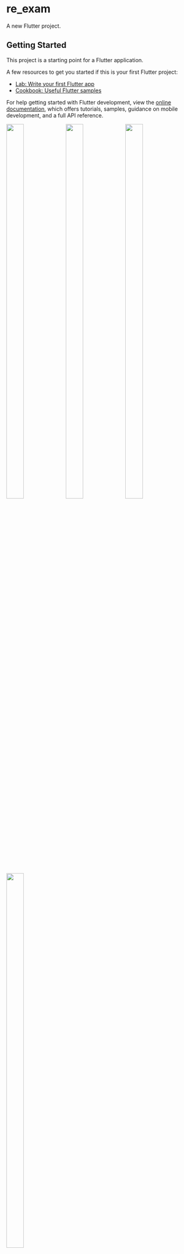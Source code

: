 # re_exam

A new Flutter project.

## Getting Started

This project is a starting point for a Flutter application.

A few resources to get you started if this is your first Flutter project:

- [Lab: Write your first Flutter app](https://docs.flutter.dev/get-started/codelab)
- [Cookbook: Useful Flutter samples](https://docs.flutter.dev/cookbook)

For help getting started with Flutter development, view the
[online documentation](https://docs.flutter.dev/), which offers tutorials,
samples, guidance on mobile development, and a full API reference.
<p>
  <img src="https://github.com/userravina/re_exam/assets/120082785/81bc1725-fa25-4a71-8bd8-834980bb89b4" height="50%" width="30%">
  <img src="https://github.com/userravina/re_exam/assets/120082785/3938dad3-351a-4d43-99ee-a07457df9043"  height="50%" width="30%">
  <img src="https://github.com/userravina/re_exam/assets/120082785/5c989356-429c-42cb-af53-b846c047d09f" height="50%" width="30%">
  <img src="https://github.com/userravina/re_exam/assets/120082785/f047ff5f-f02b-4762-9b23-c0c8345ea5d2"  height="50%" width="30%">
</p>




https://github.com/userravina/re_exam/assets/120082785/9202c17e-e157-4c48-9aba-c58d582a3ecd
import 'dart:async';
import 'dart:convert';
import 'dart:ui';
import 'package:better_player/better_player.dart';
import 'package:flutter/material.dart';
import 'package:gallary_app/controller/instal_controller.dart';
import 'package:gallary_app/model/msglist_model.dart';
import 'package:http/http.dart' as http;
import 'package:get/get.dart';
import 'package:shared_preferences/shared_preferences.dart';
import 'package:sizer/sizer.dart';
import '../../controller/imogi_controller.dart';
import '../../model/imogi_model.dart';

class Bottom_Sheet extends StatefulWidget {
  const Bottom_Sheet({super.key});

  @override
  State<Bottom_Sheet> createState() => _Bottom_SheetState();
}

class _Bottom_SheetState extends State<Bottom_Sheet> {
  bool apiCalled = false;
  late BetterPlayerController betterPlayerController;
  Imogi_Controller controller = Get.put(Imogi_Controller());
  TextEditingController txtmsg = TextEditingController();
  InstalController installController = Get.put(InstalController());
  String? msg;
  List<Model> msglist = [];
  late DateTime screenStartTime;
  late Timer timer;

  //
  Future<void> checkApiCallStatus() async {
    SharedPreferences prefs = await SharedPreferences.getInstance();
    bool hasApiBeenCalled = prefs.getBool('apiCalled') ?? false;

    if (!hasApiBeenCalled) {

      await fetchData();

      prefs.setBool('apiCalled', true);
    }

    setState(() {
      apiCalled = hasApiBeenCalled;
    });
  }

  Future<void> fetchData() async {
    String? like =
        "https://groworbit.in/testadmin/api/testapp/version/installtrack";
    var response = await http.post(Uri.parse(like),
        headers: {"app_secret": "wQSLrTQtTJwvU26v"},
        body: {"app_version": "1", "app_old_version": "10"});
    if (response.statusCode == 200) {
      print(
          '======================= install ======================================');
      var json = jsonDecode(response.body);
      print(response.statusCode == 200);
    } else {
      var json = jsonDecode(response.body);
      print(response.statusCode == 200);
      throw Exception('Failed to load data');
    }
  }

  @override
  void initState() {
    // TODO: implement initState
    checkApiCallStatus();
    controller.getapi();
    controller.generaterendomnumber();
    screenStartTime = DateTime.now();
    // Set up a timer to update the screen every second
    timer = Timer.periodic(Duration(seconds: 1), (timer) {
      setState(() {}); // Trigger a rebuild to update the displayed time
    });

    betterPlayerController = BetterPlayerController(
      BetterPlayerConfiguration(
        autoPlay: true,
        fit: BoxFit.cover,
        controlsConfiguration: BetterPlayerControlsConfiguration(
            // Customize controls if needed
            ),
      ),
      betterPlayerDataSource: BetterPlayerDataSource(
        BetterPlayerDataSourceType.network,
        'https://www.groworbit.in/videoapp/images/video/v_1698472254541_Lisa%20Aamn%20Stream%204.mp4',
      ),
    );

    // betterPlayerController = BetterPlayerController(betterPlayerConfiguration);

    betterPlayerController!.setControlsAlwaysVisible(false);
    betterPlayerController!.setOverriddenAspectRatio(0.3);
    betterPlayerController!.setControlsVisibility(false);
    betterPlayerController!.setControlsEnabled(false);
    // betterPlayerController!.addEventsListener(_handleEvent);
    // betterPlayerController!.setupDataSource(dataSource);
    super.initState();
  }

  @override
  Widget build(BuildContext context) {
    Duration elapsedTime = DateTime.now().difference(screenStartTime);
    return Scaffold(
      resizeToAvoidBottomInset: false,
      body: Stack(
        children: [
          Container(
            height: MediaQuery.of(context).size.height,
            width: MediaQuery.of(context).size.width,
            child: BetterPlayer(
              controller: betterPlayerController,
            ),
          ),
          Column(
            crossAxisAlignment: CrossAxisAlignment.start,
            children: [
              SizedBox(
                height: 5.h,
              ),
              Row(
                mainAxisAlignment: MainAxisAlignment.center,
                children: [
                  Expanded(
                    flex: 2,
                    child: Row(
                      mainAxisAlignment: MainAxisAlignment.center,
                      children: [
                        SizedBox(
                          height: 6.2.h,
                          child: ClipOval(
                            child: Image.asset("assets/images/s1.jpg"),
                          ),
                        ),
                      ],
                    ),
                  ),
                  Expanded(
                    flex: 5,
                    child: Column(
                      crossAxisAlignment: CrossAxisAlignment.start,
                      children: [
                        Row(
                          children: [
                            Text(
                              "Szekeres Dalma",
                              style: TextStyle(color: Colors.white),
                            ),
                            Padding(
                              padding: const EdgeInsets.only(bottom: 10),
                              child: Icon(
                                Icons.star,
                                color: Colors.pink.shade400,
                              ),
                            ),
                          ],
                        ),
                        Container(
                          height: 3.h,
                          width: 25.w,
                          decoration: BoxDecoration(
                            color: Colors.pink.shade400,
                            borderRadius: BorderRadius.circular(10),
                          ),
                          child: InkWell(
                            onTap: () {
                              showModalBottomSheet(
                                backgroundColor: Colors.white10,
                                context: context,
                                builder: (BuildContext context) {
                                  return BottomSheet(
                                    backgroundColor:
                                        Colors.white.withOpacity(0.10),
                                    builder: (BuildContext context) {
                                      return BackdropFilter(
                                        filter: ImageFilter.blur(
                                            sigmaX: 5.0, sigmaY: 5.0),
                                        child: Container(
                                          height: 52.h,
                                          decoration: BoxDecoration(
                                            color:
                                                Colors.black.withOpacity(0.3),
                                            borderRadius: BorderRadius.only(
                                              topLeft: Radius.circular(20),
                                              topRight: Radius.circular(20),
                                            ),
                                          ),
                                          child: Column(
                                            children: [
                                              SizedBox(
                                                height: 3.h,
                                              ),
                                              InkWell(
                                                onTap: () {
                                                  Navigator.pop(context);
                                                },
                                                child: Container(
                                                  height: 1.h,
                                                  width: 20.w,
                                                  decoration: BoxDecoration(
                                                      borderRadius:
                                                          BorderRadius.circular(
                                                              10),
                                                      color:
                                                          Colors.grey.shade700),
                                                ),
                                              ),
                                              Padding(
                                                padding: const EdgeInsets.only(
                                                    top: 19,
                                                    left: 20,
                                                    right: 20),
                                                child: Row(
                                                  children: [
                                                    SizedBox(
                                                      height: 3.4.h,
                                                    ),
                                                    SizedBox(
                                                      height: 9.h,
                                                      child: Container(
                                                        height: 10.h,
                                                        width: 20.w,
                                                        decoration:
                                                            BoxDecoration(
                                                          border: Border.all(
                                                              color:
                                                                  Colors.white,
                                                              width: 1),
                                                          color: Colors.grey,
                                                          borderRadius:
                                                              BorderRadius
                                                                  .circular(50),
                                                          image:
                                                              DecorationImage(
                                                            image: AssetImage(
                                                                "assets/images/s1.jpg"),
                                                          ),
                                                        ),
                                                      ),
                                                    ),
                                                    Column(
                                                      children: [
                                                        Row(
                                                          children: [
                                                            Padding(
                                                              padding:
                                                                  const EdgeInsets
                                                                      .all(8.0),
                                                              child: Text(
                                                                "Szekeres Dalma",
                                                                style: TextStyle(
                                                                    color: Colors
                                                                        .white),
                                                              ),
                                                            ),
                                                            Icon(
                                                              Icons.star,
                                                              color: Colors.pink
                                                                  .shade400,
                                                            ),
                                                          ],
                                                        ),
                                                        Padding(
                                                          padding:
                                                              const EdgeInsets
                                                                  .only(
                                                                  right: 70),
                                                          child: Container(
                                                            height: 3.3.h,
                                                            width: 15.w,
                                                            decoration:
                                                                BoxDecoration(
                                                              color: Colors
                                                                  .white24,
                                                              borderRadius:
                                                                  BorderRadius
                                                                      .circular(
                                                                          10),
                                                            ),
                                                            child: Center(
                                                              child: Text(
                                                                "USA",
                                                                style: TextStyle(
                                                                    color: Colors
                                                                        .white,
                                                                    fontSize:
                                                                        10,
                                                                    fontWeight:
                                                                        FontWeight
                                                                            .w400),
                                                              ),
                                                            ),
                                                          ),
                                                        ),
                                                      ],
                                                    ),
                                                    SizedBox(
                                                      width: 57,
                                                    ),
                                                    Container(
                                                      height: 6.h,
                                                      width: 13.w,
                                                      decoration: BoxDecoration(
                                                        color: Colors
                                                            .pink.shade400,
                                                        borderRadius:
                                                            BorderRadius
                                                                .circular(70),
                                                      ),
                                                      child: Center(
                                                        child: Icon(
                                                          Icons
                                                              .person_add_alt_1,
                                                          color: Colors.white,
                                                        ),
                                                      ),
                                                    )
                                                  ],
                                                ),
                                              ),
                                              SizedBox(
                                                height: 3.h,
                                              ),
                                              Row(
                                                children: [
                                                  SizedBox(
                                                    width: 7.w,
                                                  ),
                                                  Text(
                                                    "Call m baby today i m alone",
                                                    style: TextStyle(
                                                      color: Colors.white,
                                                      fontSize: 13,
                                                      letterSpacing: 0.5,
                                                    ),
                                                  ),
                                                  SizedBox(
                                                    width: 1.w,
                                                  ),
                                                  Icon(
                                                    Icons.favorite_sharp,
                                                    color: Colors.white,
                                                    size: 15,
                                                  ),
                                                ],
                                              ),
                                              SizedBox(
                                                height: 28,
                                              ),
                                              Row(
                                                children: [
                                                  SizedBox(
                                                    width: 20.w,
                                                  ),
                                                  Text(
                                                    "1.3k",
                                                    style: TextStyle(
                                                        color: Colors.white,
                                                        fontSize: 17,
                                                        letterSpacing: 0.2,
                                                        fontWeight:
                                                            FontWeight.w500),
                                                  ),
                                                  SizedBox(
                                                    width: 15.w,
                                                  ),
                                                  Text(
                                                    "49.6k",
                                                    style: TextStyle(
                                                      color: Colors.white,
                                                      fontSize: 17,
                                                      letterSpacing: 0.2,
                                                      fontWeight:
                                                          FontWeight.w500,
                                                    ),
                                                  ),
                                                  SizedBox(
                                                    width: 15.w,
                                                  ),
                                                  Text(
                                                    "5",
                                                    style: TextStyle(
                                                      color: Colors.white,
                                                      fontSize: 17,
                                                      letterSpacing: 0.2,
                                                      fontWeight:
                                                          FontWeight.w500,
                                                    ),
                                                  ),
                                                ],
                                              ),
                                              Row(
                                                children: [
                                                  SizedBox(
                                                    width: 18.w,
                                                  ),
                                                  Text(
                                                    "Followers",
                                                    style: TextStyle(
                                                      color: Colors.white70,
                                                      fontSize: 10,
                                                      letterSpacing: 0.5,
                                                    ),
                                                  ),
                                                  SizedBox(
                                                    width: 12.w,
                                                  ),
                                                  Text(
                                                    "Following",
                                                    style: TextStyle(
                                                      color: Colors.white70,
                                                      fontSize: 10,
                                                      letterSpacing: 0.5,
                                                    ),
                                                  ),
                                                  SizedBox(
                                                    width: 13.w,
                                                  ),
                                                  Text(
                                                    "Post",
                                                    style: TextStyle(
                                                      color: Colors.white70,
                                                      fontSize: 10,
                                                      letterSpacing: 0.5,
                                                    ),
                                                  ),
                                                ],
                                              ),
                                              SizedBox(
                                                height: 28,
                                              ),
                                              Row(
                                                children: [
                                                  Spacer(),
                                                  Container(
                                                    height: 5.h,
                                                    width: 43.w,
                                                    decoration: BoxDecoration(
                                                      color:
                                                          Colors.pink.shade400,
                                                      borderRadius:
                                                          BorderRadius.circular(
                                                              20),
                                                    ),
                                                    child: Row(
                                                      mainAxisAlignment:
                                                          MainAxisAlignment
                                                              .center,
                                                      children: [
                                                        Icon(
                                                          Icons.card_giftcard,
                                                          color: Colors.white,
                                                        ),
                                                        SizedBox(
                                                          width: 3.w,
                                                        ),
                                                        Text(
                                                          "Send Gift",
                                                          style: TextStyle(
                                                              color:
                                                                  Colors.white,
                                                              fontWeight:
                                                                  FontWeight
                                                                      .w500),
                                                        ),
                                                      ],
                                                    ),
                                                  ),
                                                  Spacer(),
                                                  Container(
                                                    height: 5.h,
                                                    width: 43.w,
                                                    decoration: BoxDecoration(
                                                      color: Colors.white,
                                                      borderRadius:
                                                          BorderRadius.circular(
                                                              20),
                                                    ),
                                                    child: Row(
                                                      mainAxisAlignment:
                                                          MainAxisAlignment
                                                              .center,
                                                      children: [
                                                        Icon(
                                                          Icons.maps_ugc,
                                                          color: Colors.black,
                                                        ),
                                                        SizedBox(
                                                          width: 3.w,
                                                        ),
                                                        Text(
                                                          "Message",
                                                          style: TextStyle(
                                                              color:
                                                                  Colors.black,
                                                              fontWeight:
                                                                  FontWeight
                                                                      .w500),
                                                        ),
                                                      ],
                                                    ),
                                                  ),
                                                  Spacer(),
                                                ],
                                              ),
                                              SizedBox(
                                                height: 3.h,
                                              ),
                                              Row(
                                                children: [
                                                  SizedBox(
                                                    width: 20,
                                                  ),
                                                  Container(
                                                    height: 7.5.h,
                                                    width: 15.w,
                                                    decoration: BoxDecoration(
                                                      borderRadius:
                                                          BorderRadius.circular(
                                                              10),
                                                      image: DecorationImage(
                                                        image: AssetImage(
                                                            "assets/images/s11.jpg"),
                                                        fit: BoxFit.cover,
                                                      ),
                                                    ),
                                                  ),
                                                  SizedBox(
                                                    width: 3.4.w,
                                                  ),
                                                  Container(
                                                    height: 7.5.h,
                                                    width: 15.w,
                                                    decoration: BoxDecoration(
                                                      borderRadius:
                                                          BorderRadius.circular(
                                                              10),
                                                      image: DecorationImage(
                                                        image: AssetImage(
                                                            "assets/images/s10.jpg"),
                                                        fit: BoxFit.cover,
                                                      ),
                                                    ),
                                                  ),
                                                  SizedBox(
                                                    width: 3.4.w,
                                                  ),
                                                  Container(
                                                    height: 7.5.h,
                                                    width: 15.w,
                                                    decoration: BoxDecoration(
                                                      borderRadius:
                                                          BorderRadius.circular(
                                                              10),
                                                      image: DecorationImage(
                                                        image: AssetImage(
                                                            "assets/images/s9.jpg"),
                                                        fit: BoxFit.cover,
                                                      ),
                                                    ),
                                                  ),
                                                  SizedBox(
                                                    width: 3.4.w,
                                                  ),
                                                  Container(
                                                    height: 7.5.h,
                                                    width: 15.w,
                                                    decoration: BoxDecoration(
                                                      borderRadius:
                                                          BorderRadius.circular(
                                                              10),
                                                      image: DecorationImage(
                                                        image: AssetImage(
                                                            "assets/images/s6.jpg"),
                                                        fit: BoxFit.cover,
                                                      ),
                                                    ),
                                                  ),
                                                  SizedBox(
                                                    width: 3.4.w,
                                                  ),
                                                  Container(
                                                    height: 7.5.h,
                                                    width: 15.w,
                                                    decoration: BoxDecoration(
                                                      borderRadius:
                                                          BorderRadius.circular(
                                                              10),
                                                      image: DecorationImage(
                                                        image: AssetImage(
                                                            "assets/images/s5.jpg"),
                                                        fit: BoxFit.cover,
                                                      ),
                                                    ),
                                                  ),
                                                ],
                                              ),
                                            ],
                                          ),
                                        ),
                                      );
                                    },
                                    onClosing: () {
                                      // Handle the closing of the bottom sheet
                                    },
                                  );
                                },
                              );
                            },
                            child: Row(
                              children: [
                                SizedBox(
                                  width: 10,
                                ),
                                Icon(
                                  Icons.person,
                                  color: Colors.white,
                                  size: 15,
                                ),
                                SizedBox(
                                  width: 2.w,
                                ),
                                Text(
                                  "Follow",
                                  style: TextStyle(
                                    color: Colors.white,
                                    fontWeight: FontWeight.w500,
                                    fontSize: 12,
                                  ),
                                ),
                              ],
                            ),
                          ),
                        ),
                      ],
                    ),
                  ),
                  Expanded(
                    flex: 3,
                    child: Stack(
                      children: [
                        Padding(
                          padding: const EdgeInsets.only(left: 15),
                          child: SizedBox(
                            height: 5.h,
                            child: ClipOval(
                              child: Image.asset("assets/images/s3.jpg"),
                            ),
                          ),
                        ),
                        Padding(
                          padding: EdgeInsets.only(left: 13),
                          child: SizedBox(
                            height: 5.h,
                            child: ClipOval(
                              child: Image.asset("assets/images/s4.jpg"),
                            ),
                          ),
                        ),
                        Padding(
                          padding: const EdgeInsets.only(left: 0),
                          child: SizedBox(
                            height: 5.h,
                            child: ClipOval(
                              child: Image.asset("assets/images/s5.jpg"),
                            ),
                          ),
                        ),
                      ],
                    ),
                  ),
                ],
              ),
              SizedBox(
                height: 15,
              ),
              Row(
                mainAxisAlignment: MainAxisAlignment.start,
                children: [
                  SizedBox(
                    width: 15,
                  ),
                  Container(
                    height: 3.3.h,
                    width: 18.w,
                    decoration: BoxDecoration(
                      color: Colors.white30,
                      borderRadius: BorderRadius.circular(10),
                    ),
                    child: Row(
                      mainAxisAlignment: MainAxisAlignment.center,
                      children: [
                        Container(
                          height: 10,
                          width: 10,
                          decoration: BoxDecoration(
                            color: Colors.red.shade800,
                            borderRadius: BorderRadius.circular(10),
                          ),
                        ),
                        SizedBox(
                          width: 4,
                        ),
                        Text(
                          "Live",
                          style: TextStyle(
                              color: Colors.white,
                              fontSize: 10,
                              fontWeight: FontWeight.w500),
                        ),
                      ],
                    ),
                  ),
                  SizedBox(
                    width: 10,
                  ),
                  Container(
                    height: 3.3.h,
                    width: 18.w,
                    decoration: BoxDecoration(
                      color: Colors.white30,
                      borderRadius: BorderRadius.circular(10),
                    ),
                    child: Row(
                      mainAxisAlignment: MainAxisAlignment.center,
                      children: [
                        Icon(
                          Icons.visibility,
                          color: Colors.white,
                          size: 15,
                        ),
                        SizedBox(
                          width: 5,
                        ),
                        Obx(
                          () => Text(
                            "${controller.rendomnm.value}",
                            style: TextStyle(
                                color: Colors.white,
                                fontSize: 10,
                                fontWeight: FontWeight.w500),
                          ),
                        ),
                      ],
                    ),
                  ),
                  SizedBox(
                    width: 10,
                  ),
                  Container(
                    height: 3.3.h,
                    width: 18.w,
                    decoration: BoxDecoration(
                      color: Colors.white30,
                      borderRadius: BorderRadius.circular(10),
                    ),
                    child: Row(
                      mainAxisAlignment: MainAxisAlignment.center,
                      children: [
                        Container(
                          height: 10,
                          width: 10,
                          decoration: BoxDecoration(
                            color: Colors.yellow.shade900,
                            borderRadius: BorderRadius.circular(10),
                          ),
                        ),
                        SizedBox(
                          width: 4,
                        ),
                        Text(
                          "6M",
                          style: TextStyle(
                            color: Colors.white,
                            fontWeight: FontWeight.w500,
                            fontSize: 10,
                          ),
                        ),
                      ],
                    ),
                  ),
                ],
              ),
              SizedBox(
                height: 10,
              ),
              Row(
                children: [
                  SizedBox(
                    width: 20,
                  ),
                  Container(
                    height: 10,
                    width: 10,
                    decoration: BoxDecoration(
                      color: Colors.red.shade800,
                      borderRadius: BorderRadius.circular(10),
                    ),
                  ),
                  SizedBox(
                    width: 2.w,
                  ),
                  Text(
                    "${formatDuration(elapsedTime)}",
                    style: TextStyle(color: Colors.white),
                  ),
                ],
              ),
              SizedBox(
                height: 15.h,
              ),
              SizedBox(
                height: 38.h,
                width: 80.w,
                child: ListView.builder(
                  reverse: true,
                  itemBuilder: (context, index) {
                    int indexmsg = msglist.length - 1 - index;

                    return Container(
                      height: 8.h,
                      width: 8.w,
                      margin: EdgeInsets.all(7),
                      decoration: BoxDecoration(
                        border: Border.all(color: Colors.white24),
                        borderRadius: BorderRadius.circular(10),
                        color: Colors.black.withOpacity(0.3),
                      ),
                      child: Row(
                        mainAxisAlignment: MainAxisAlignment.start,
                        children: [
                          SizedBox(
                            width: 10,
                          ),
                          msglist[indexmsg].isgift == false
                              ? Expanded(
                                  child: Text(
                                  "${msglist[indexmsg].text}",
                                  style: TextStyle(color: Colors.white),
                                ))
                              : Row(
                                  mainAxisAlignment: MainAxisAlignment.start,
                                  children: [
                                    Image.network(
                                      "https://likeme.live/likeme/uploads/images/${msglist[indexmsg].img}",
                                      height: 5.h,
                                      width: 10.w,
                                    ),
                                    Text(
                                      "${msglist[indexmsg].diamond}",
                                      style: TextStyle(color: Colors.white),
                                    ),
                                  ],
                                ),
                        ],
                      ),
                    );
                  },
                  itemCount: msglist.length,
                ),
              ),
            ],
          ),
          Padding(
            padding: EdgeInsets.only(
              top: 600,
              left: 15,
            ),
            child: Row(
              children: [
                Expanded(
                  flex: 4,
                  child: FutureBuilder(
                    future: controller.getapi(),
                    builder: (context, snapshot) {
                      if (snapshot.hasError) {
                        return Text("${snapshot.error}");
                      } else if (snapshot.hasData) {
                        ImogiModel? data = snapshot.data;
                        return Container(
                          height: 80,
                          child: ListView.builder(
                            scrollDirection: Axis.horizontal,
                            itemBuilder: (context, index) {
                              return Container(
                                child: Column(
                                  children: [
                                    InkWell(
                                      onTap: () {
                                        setState(() {
                                          Model d1 = Model(
                                            isgift: true,
                                            img: data.data![index].images,
                                            diamond: data.data![index].diamond,
                                          );
                                          msglist.add(d1);
                                        });
                                        print(
                                            "========================== ${msglist[index]} ==================================");
                                      },
                                      child: Image.network(
                                        'https://likeme.live/likeme/uploads/images/${data.data![index].images}',
                                        height: 40,
                                        width: 50,
                                      ),
                                    ),
                                    Expanded(
                                      child: Row(
                                        children: [
                                          SizedBox(
                                              height: 7,
                                              width: 7,
                                              child: Image.asset(
                                                  "assets/images/coin.png")),
                                          Text(
                                            "${data.data![index].diamond}",
                                            style: TextStyle(
                                              color: Colors.white,
                                            ),
                                          ),
                                        ],
                                      ),
                                    ),
                                  ],
                                ),
                              );
                            },
                            itemCount: data!.data!.length,
                          ),
                        );
                      }
                      return Container();
                    },
                  ),
                ),
                Expanded(
                  child: InkWell(
                    onTap: () {
                      showModalBottomSheet(
                        backgroundColor: Colors.white10,
                        context: context,
                        builder: (BuildContext context) {
                          return BottomSheet(
                            backgroundColor: Colors.white.withOpacity(0.10),
                            builder: (BuildContext context) {
                              return BackdropFilter(
                                filter:
                                    ImageFilter.blur(sigmaX: 5.0, sigmaY: 5.0),
                                child: Container(
                                  height: 52.h,
                                  decoration: BoxDecoration(
                                    color: Colors.black.withOpacity(0.3),
                                    borderRadius: BorderRadius.only(
                                      topLeft: Radius.circular(20),
                                      topRight: Radius.circular(20),
                                    ),
                                  ),
                                  child: Expanded(
                                    child: FutureBuilder(
                                      future: controller.getapi(),
                                      builder: (context, snapshot) {
                                        if (snapshot.hasError) {
                                          return Text("${snapshot.error}");
                                        } else if (snapshot.hasData) {
                                          ImogiModel? data = snapshot.data;
                                          return Column(
                                            crossAxisAlignment:
                                                CrossAxisAlignment.end,
                                            children: [
                                              Padding(
                                                padding: EdgeInsets.only(
                                                    top: 15,
                                                    bottom: 15,
                                                    right: 30),
                                                child: InkWell(
                                                  onTap: () {
                                                    Navigator.pop(context);
                                                  },
                                                  child: Container(
                                                    height: 4.h,
                                                    width: 8.7.w,
                                                    decoration: BoxDecoration(
                                                      color: Colors.black
                                                          .withOpacity(0.2),
                                                      borderRadius:
                                                          BorderRadius.circular(
                                                              20),
                                                    ),
                                                    child: Icon(
                                                      Icons.close,
                                                      color: Colors.white,
                                                    ),
                                                  ),
                                                ),
                                              ),
                                              Expanded(
                                                child: GridView.builder(
                                                  itemCount: data!.data!.length,
                                                  gridDelegate:
                                                      SliverGridDelegateWithFixedCrossAxisCount(
                                                          crossAxisCount: 4,
                                                          childAspectRatio:
                                                              1.0),
                                                  itemBuilder:
                                                      (context, index) {
                                                    return Container(
                                                      margin:
                                                          EdgeInsets.symmetric(
                                                              vertical: 5,
                                                              horizontal: 5),
                                                      decoration: BoxDecoration(
                                                          borderRadius:
                                                              BorderRadius
                                                                  .circular(10),
                                                          color: Colors.white
                                                              .withOpacity(
                                                                  0.1)),
                                                      child: Column(
                                                        children: [
                                                          InkWell(
                                                            onTap: () {
                                                              setState(() {
                                                                Model d1 = Model(
                                                                    isgift:
                                                                        true,
                                                                    img: data
                                                                        .data![
                                                                            index]
                                                                        .images,
                                                                    diamond: data
                                                                        .data![
                                                                            index]
                                                                        .diamond);
                                                                msglist.add(d1);
                                                                Navigator.pop(
                                                                    context);
                                                              });
                                                            },
                                                            child:
                                                                Image.network(
                                                              'https://likeme.live/likeme/uploads/images/${data.data![index].images}',
                                                              height: 60,
                                                              width: 60,
                                                            ),
                                                          ),
                                                          Row(
                                                            mainAxisAlignment:
                                                                MainAxisAlignment
                                                                    .center,
                                                            children: [
                                                              SizedBox(
                                                                height: 10,
                                                                width: 10,
                                                                child: Image.asset(
                                                                    "assets/images/coin.png"),
                                                              ),
                                                              Text(
                                                                "${data.data![index].diamond}",
                                                                style:
                                                                    TextStyle(
                                                                  color: Colors
                                                                      .white,
                                                                ),
                                                              ),
                                                            ],
                                                          ),
                                                        ],
                                                      ),
                                                    );
                                                  },
                                                ),
                                              ),
                                            ],
                                          );
                                        }
                                        return Container();
                                      },
                                    ),
                                  ),
                                ),
                              );
                            },
                            onClosing: () {
                              // Handle the closing of the bottom sheet
                            },
                          );
                        },
                      );
                    },
                    child: SizedBox(
                      height: 60,
                      width: 60,
                      child: Image.asset("assets/images/gift.png"),
                    ),
                  ),
                ),
              ],
            ),
          ),
          Positioned(
            left: 15,
            right: 15,
            bottom: MediaQuery.of(context).viewInsets.bottom + 20,
            child: Row(
              children: [
                Expanded(
                  flex: 5,
                  child: Container(
                    height: 8.h,
                    decoration: BoxDecoration(
                        color: Colors.black.withOpacity(0.3),
                        borderRadius: BorderRadius.circular(10)),
                    child: TextField(
                      maxLines: 1,
                      controller: txtmsg,
                      style: const TextStyle(color: Colors.white70),
                      cursorColor: Colors.white,
                      cursorWidth: 0.5,
                      decoration: InputDecoration(
                        hintText: "Please Enter Message",
                        hintStyle: const TextStyle(
                          color: Colors.white70,
                          fontSize: 15,
                          fontWeight: FontWeight.w400,
                          letterSpacing: 0.2,
                        ),
                        border: OutlineInputBorder(
                          borderRadius: BorderRadius.circular(10),
                          borderSide: BorderSide(
                            color: Colors.black.withOpacity(0.3),
                          ),
                        ),
                        focusedBorder: OutlineInputBorder(
                          borderRadius: BorderRadius.circular(10),
                          borderSide: BorderSide(
                            color: Colors.white.withOpacity(0.3),
                            width: 1,
                          ),
                        ),
                      ),
                    ),
                  ),
                ),
                SizedBox(
                  width: 2.w,
                ),
                Expanded(
                  flex: 1,
                  child: SizedBox(
                    height: 7.h,
                    child: IconButton(
                      style: ButtonStyle(
                        backgroundColor: MaterialStateColor.resolveWith(
                            (states) => Colors.pink.shade400),
                      ),
                      onPressed: () {
                        Model d1 = Model(text: txtmsg.text, isgift: false);
                        msglist.add(d1);
                        print(
                            "==============================${msglist}==================================");
                        txtmsg.clear();
                        Get.back();
                      },
                      icon: Icon(
                        Icons.send,
                        color: Colors.white70,
                      ),
                    ),
                  ),
                )
              ],
            ),
          ),
        ],
      ),
    );
  }

  String formatDuration(Duration duration) {
    // Format the duration as HH:MM:SS
    return '${duration.inHours}:${(duration.inMinutes % 60).toString().padLeft(2, '0')}:${(duration.inSeconds % 60).toString().padLeft(2, '0')}';
  }
}
import 'package:flutter/material.dart';
import 'package:gallary_app/utils/ads_helper.dart';
import 'package:get/get.dart';
import 'package:get/get_core/src/get_main.dart';
import 'package:google_mobile_ads/google_mobile_ads.dart';
import 'package:http/http.dart';
import 'package:sizer/sizer.dart';

import '../../controller/instal_controller.dart';

class add_Screen extends StatefulWidget {
  const add_Screen({super.key});

  @override
  State<add_Screen> createState() => _add_ScreenState();
}

class _add_ScreenState extends State<add_Screen> {
  InstalController installController = Get.put(InstalController());

  @override
  void initState() {
    Ads_helper.ads_helper.loadBannerAd();
    Ads_helper.ads_helper.loadInterstitialAd();
    installController.loadNativeAd();
    Ads_helper.ads_helper.loadRewardAd();
    super.initState();
  }

  @override
  Widget build(BuildContext context) {
    return SafeArea(
      child: Scaffold(
        appBar: AppBar(
          title: Text(
            "Ads Screen",
            style: TextStyle(color: Colors.white),
          ),
          centerTitle: true,
          backgroundColor: Colors.black,
        ),
        body: SingleChildScrollView(
          child: Column(
            children: [
              Text(
                "====== Google Ads ======",
                style: TextStyle(color: Colors.black),
              ),
              Container(
                height: 170,
                child: AdWidget(
                  ad: Ads_helper.ads_helper.bannerAd!,
                ),
              ),
              ElevatedButton(
                style: ElevatedButton.styleFrom(backgroundColor: Colors.black),
                onPressed: () {
                  Ads_helper.ads_helper.interstitialAd!.show();
                  Ads_helper.ads_helper.loadInterstitialAd();
                },
                child: Text(
                  "Interstitial Ads",
                  style: TextStyle(color: Colors.white),
                ),
              ),
              SizedBox(
                height: 2.h,
              ),
              ElevatedButton(
                  style:
                      ElevatedButton.styleFrom(backgroundColor: Colors.black),
                  onPressed: () {
                    Ads_helper.ads_helper.rewardedAd!.show(
                      onUserEarnedReward: (ad, reward) {
                        ScaffoldMessenger.of(context).showSnackBar(
                          SnackBar(
                            content: Text("$reward"),
                          ),
                        );
                      },
                    );
                    Ads_helper.ads_helper.loadRewardAd();
                  },
                  child: Text(
                    "Reward Ads",
                    style: TextStyle(color: Colors.white),
                  )),
              SizedBox(
                height: 2.h,
              ),
              Obx(
                () => installController.isLoading.value == false
                    ? ElevatedButton(
                        style: ElevatedButton.styleFrom(
                            backgroundColor: Colors.black),
                        onPressed: () {
                          installController.loadNativeAd();
                        },
                        child: Text(
                          "NativeAd",
                          style: TextStyle(color: Colors.white),
                        ),
                      )
                    : Container(),
              ),
              Text(
                "=========== AppLovin ===========",
                style: TextStyle(color: Colors.black),
              ),
              // Container(
              //   height: 170,
              //   child: AdWidget(
              //     ad: Ads_helper.ads_helper.bannerAd!,
              //   ),
              // ),
            ],
          ),
        ),
      ),
    );
  }

  @override
  void dispose() {
    super.dispose();
  }
}
Future<VersionModel> version()
  async {
    String? like = "https://groworbit.in/testadmin/api/testapp/version";

    var response = await http.post(Uri.parse(like),headers: {
      "app_secret":"wQSLrTQtTJwvU26v"
    }, body: {
        "code":"1"
    });

    var json = jsonDecode(response.body);

    VersionModel data = VersionModel.fromJson(json);

    return data;
  }


import 'dart:async';
import 'dart:ui';
import 'package:better_player/better_player.dart';
import 'package:flutter/material.dart';
import 'package:gallary_app/model/msglist_model.dart';
import 'package:get/get.dart';
import 'package:sizer/sizer.dart';
import '../../controller/imogi_controller.dart';
import '../../model/imogi_model.dart';

class Bottom_Sheet extends StatefulWidget {
  const Bottom_Sheet({super.key});

  @override
  State<Bottom_Sheet> createState() => _Bottom_SheetState();
}

class _Bottom_SheetState extends State<Bottom_Sheet> {
  late BetterPlayerController betterPlayerController;
  Imogi_Controller controller = Get.put(Imogi_Controller());
  TextEditingController txtmsg = TextEditingController();
  String? msg;
  List<Model> msglist = [];
  late DateTime screenStartTime;
  late Timer timer;

  @override
  void initState() {
    // TODO: implement initState
    controller.getapi();
    controller.generaterendomnumber();
    screenStartTime = DateTime.now();
    // Set up a timer to update the screen every second
    timer = Timer.periodic(Duration(seconds: 1), (timer) {
      setState(() {}); // Trigger a rebuild to update the displayed time
    });

    betterPlayerController = BetterPlayerController(
      BetterPlayerConfiguration(
        autoPlay: true,
        fit: BoxFit.cover,
        controlsConfiguration: BetterPlayerControlsConfiguration(
          // Customize controls if needed
        ),
      ),
      betterPlayerDataSource: BetterPlayerDataSource(
        BetterPlayerDataSourceType.network,
        'https://www.groworbit.in/videoapp/images/video/v_1698472254541_Lisa%20Aamn%20Stream%204.mp4',
      ),
    );

    // betterPlayerController = BetterPlayerController(betterPlayerConfiguration);

    betterPlayerController!.setControlsAlwaysVisible(false);
    betterPlayerController!.setOverriddenAspectRatio(0.3);
    betterPlayerController!.setControlsVisibility(false);
    betterPlayerController!.setControlsEnabled(false);
    // betterPlayerController!.addEventsListener(_handleEvent);
    // betterPlayerController!.setupDataSource(dataSource);
    super.initState();
  }

  @override
  Widget build(BuildContext context) {
    Duration elapsedTime = DateTime.now().difference(screenStartTime);
    return Scaffold(
      resizeToAvoidBottomInset: false,
      body: Stack(
        children: [
          Container(
            height: MediaQuery.of(context).size.height,
            width: MediaQuery.of(context).size.width,
            child: BetterPlayer(
              controller: betterPlayerController,
            ),
          ),
          Column(
            crossAxisAlignment: CrossAxisAlignment.start,
            children: [
              SizedBox(
                height: 5.h,
              ),
              Row(
                mainAxisAlignment: MainAxisAlignment.center,
                children: [
                  Expanded(
                    flex: 2,
                    child: Row(
                      mainAxisAlignment: MainAxisAlignment.center,
                      children: [
                        SizedBox(
                          height: 6.2.h,
                          child: ClipOval(
                            child: Image.asset("assets/images/s1.jpg"),
                          ),
                        ),
                      ],
                    ),
                  ),
                  Expanded(
                    flex: 5,
                    child: Column(
                      crossAxisAlignment: CrossAxisAlignment.start,
                      children: [
                        Row(
                          children: [
                            Text(
                              "Szekeres Dalma",
                              style: TextStyle(color: Colors.white),
                            ),
                            Padding(
                              padding: const EdgeInsets.only(bottom: 10),
                              child: Icon(
                                Icons.star,
                                color: Colors.pink.shade400,
                              ),
                            ),
                          ],
                        ),
                        Container(
                          height: 3.h,
                          width: 25.w,
                          decoration: BoxDecoration(
                            color: Colors.pink.shade400,
                            borderRadius: BorderRadius.circular(10),
                          ),
                          child: InkWell(
                            onTap: () {
                              showModalBottomSheet(
                                backgroundColor: Colors.white10,
                                context: context,
                                builder: (BuildContext context) {
                                  return BottomSheet(
                                    backgroundColor:
                                        Colors.white.withOpacity(0.10),
                                    builder: (BuildContext context) {
                                      return BackdropFilter(
                                        filter: ImageFilter.blur(
                                            sigmaX: 5.0, sigmaY: 5.0),
                                        child: Container(
                                          height: 52.h,
                                          decoration: BoxDecoration(
                                            color:
                                                Colors.black.withOpacity(0.3),
                                            borderRadius: BorderRadius.only(
                                              topLeft: Radius.circular(20),
                                              topRight: Radius.circular(20),
                                            ),
                                          ),
                                          child: Column(
                                            children: [
                                              SizedBox(
                                                height: 3.h,
                                              ),
                                              InkWell(
                                                onTap: () {
                                                  Navigator.pop(context);
                                                },
                                                child: Container(
                                                  height: 1.h,
                                                  width: 20.w,
                                                  decoration: BoxDecoration(
                                                      borderRadius:
                                                          BorderRadius.circular(
                                                              10),
                                                      color:
                                                          Colors.grey.shade700),
                                                ),
                                              ),
                                              Padding(
                                                padding: const EdgeInsets.only(
                                                    top: 19,
                                                    left: 20,
                                                    right: 20),
                                                child: Row(
                                                  children: [
                                                    SizedBox(
                                                      height: 3.4.h,
                                                    ),
                                                    SizedBox(
                                                      height: 9.h,
                                                      child: Container(
                                                        height: 10.h,
                                                        width: 20.w,
                                                        decoration:
                                                            BoxDecoration(
                                                          border: Border.all(
                                                              color:
                                                                  Colors.white,
                                                              width: 1),
                                                          color: Colors.grey,
                                                          borderRadius:
                                                              BorderRadius
                                                                  .circular(50),
                                                          image:
                                                              DecorationImage(
                                                            image: AssetImage(
                                                                "assets/images/s1.jpg"),
                                                          ),
                                                        ),
                                                      ),
                                                    ),
                                                    Column(
                                                      children: [
                                                        Row(
                                                          children: [
                                                            Padding(
                                                              padding:
                                                                  const EdgeInsets
                                                                      .all(8.0),
                                                              child: Text(
                                                                "Szekeres Dalma",
                                                                style: TextStyle(
                                                                    color: Colors
                                                                        .white),
                                                              ),
                                                            ),
                                                            Icon(
                                                              Icons.star,
                                                              color: Colors.pink
                                                                  .shade400,
                                                            ),
                                                          ],
                                                        ),
                                                        Padding(
                                                          padding:
                                                              const EdgeInsets
                                                                  .only(
                                                                  right: 70),
                                                          child: Container(
                                                            height: 3.3.h,
                                                            width: 15.w,
                                                            decoration:
                                                                BoxDecoration(
                                                              color: Colors
                                                                  .white24,
                                                              borderRadius:
                                                                  BorderRadius
                                                                      .circular(
                                                                          10),
                                                            ),
                                                            child: Center(
                                                              child: Text(
                                                                "USA",
                                                                style: TextStyle(
                                                                    color: Colors
                                                                        .white,
                                                                    fontSize:
                                                                        10,
                                                                    fontWeight:
                                                                        FontWeight
                                                                            .w400),
                                                              ),
                                                            ),
                                                          ),
                                                        ),
                                                      ],
                                                    ),
                                                    SizedBox(
                                                      width: 57,
                                                    ),
                                                    Container(
                                                      height: 6.h,
                                                      width: 13.w,
                                                      decoration: BoxDecoration(
                                                        color: Colors
                                                            .pink.shade400,
                                                        borderRadius:
                                                            BorderRadius
                                                                .circular(70),
                                                      ),
                                                      child: Center(
                                                        child: Icon(
                                                          Icons
                                                              .person_add_alt_1,
                                                          color: Colors.white,
                                                        ),
                                                      ),
                                                    )
                                                  ],
                                                ),
                                              ),
                                              SizedBox(
                                                height: 3.h,
                                              ),
                                              Row(
                                                children: [
                                                  SizedBox(
                                                    width: 7.w,
                                                  ),
                                                  Text(
                                                    "Call m baby today i m alone",
                                                    style: TextStyle(
                                                      color: Colors.white,
                                                      fontSize: 13,
                                                      letterSpacing: 0.5,
                                                    ),
                                                  ),
                                                  SizedBox(
                                                    width: 1.w,
                                                  ),
                                                  Icon(
                                                    Icons.favorite_sharp,
                                                    color: Colors.white,
                                                    size: 15,
                                                  ),
                                                ],
                                              ),
                                              SizedBox(
                                                height: 28,
                                              ),
                                              Row(
                                                children: [
                                                  SizedBox(
                                                    width: 20.w,
                                                  ),
                                                  Text(
                                                    "1.3k",
                                                    style: TextStyle(
                                                        color: Colors.white,
                                                        fontSize: 17,
                                                        letterSpacing: 0.2,
                                                        fontWeight:
                                                            FontWeight.w500),
                                                  ),
                                                  SizedBox(
                                                    width: 15.w,
                                                  ),
                                                  Text(
                                                    "49.6k",
                                                    style: TextStyle(
                                                      color: Colors.white,
                                                      fontSize: 17,
                                                      letterSpacing: 0.2,
                                                      fontWeight:
                                                          FontWeight.w500,
                                                    ),
                                                  ),
                                                  SizedBox(
                                                    width: 15.w,
                                                  ),
                                                  Text(
                                                    "5",
                                                    style: TextStyle(
                                                      color: Colors.white,
                                                      fontSize: 17,
                                                      letterSpacing: 0.2,
                                                      fontWeight:
                                                          FontWeight.w500,
                                                    ),
                                                  ),
                                                ],
                                              ),
                                              Row(
                                                children: [
                                                  SizedBox(
                                                    width: 18.w,
                                                  ),
                                                  Text(
                                                    "Followers",
                                                    style: TextStyle(
                                                      color: Colors.white70,
                                                      fontSize: 10,
                                                      letterSpacing: 0.5,
                                                    ),
                                                  ),
                                                  SizedBox(
                                                    width: 12.w,
                                                  ),
                                                  Text(
                                                    "Following",
                                                    style: TextStyle(
                                                      color: Colors.white70,
                                                      fontSize: 10,
                                                      letterSpacing: 0.5,
                                                    ),
                                                  ),
                                                  SizedBox(
                                                    width: 13.w,
                                                  ),
                                                  Text(
                                                    "Post",
                                                    style: TextStyle(
                                                      color: Colors.white70,
                                                      fontSize: 10,
                                                      letterSpacing: 0.5,
                                                    ),
                                                  ),
                                                ],
                                              ),
                                              SizedBox(
                                                height: 28,
                                              ),
                                              Row(
                                                children: [
                                                  Spacer(),
                                                  Container(
                                                    height: 5.h,
                                                    width: 43.w,
                                                    decoration: BoxDecoration(
                                                      color:
                                                          Colors.pink.shade400,
                                                      borderRadius:
                                                          BorderRadius.circular(
                                                              20),
                                                    ),
                                                    child: Row(
                                                      mainAxisAlignment:
                                                          MainAxisAlignment
                                                              .center,
                                                      children: [
                                                        Icon(
                                                          Icons.card_giftcard,
                                                          color: Colors.white,
                                                        ),
                                                        SizedBox(
                                                          width: 3.w,
                                                        ),
                                                        Text(
                                                          "Send Gift",
                                                          style: TextStyle(
                                                              color:
                                                                  Colors.white,
                                                              fontWeight:
                                                                  FontWeight
                                                                      .w500),
                                                        ),
                                                      ],
                                                    ),
                                                  ),
                                                  Spacer(),
                                                  Container(
                                                    height: 5.h,
                                                    width: 43.w,
                                                    decoration: BoxDecoration(
                                                      color: Colors.white,
                                                      borderRadius:
                                                          BorderRadius.circular(
                                                              20),
                                                    ),
                                                    child: Row(
                                                      mainAxisAlignment:
                                                          MainAxisAlignment
                                                              .center,
                                                      children: [
                                                        Icon(
                                                          Icons.maps_ugc,
                                                          color: Colors.black,
                                                        ),
                                                        SizedBox(
                                                          width: 3.w,
                                                        ),
                                                        Text(
                                                          "Message",
                                                          style: TextStyle(
                                                              color:
                                                                  Colors.black,
                                                              fontWeight:
                                                                  FontWeight
                                                                      .w500),
                                                        ),
                                                      ],
                                                    ),
                                                  ),
                                                  Spacer(),
                                                ],
                                              ),
                                              SizedBox(
                                                height: 3.h,
                                              ),
                                              Row(
                                                children: [
                                                  SizedBox(
                                                    width: 20,
                                                  ),
                                                  Container(
                                                    height: 7.5.h,
                                                    width: 15.w,
                                                    decoration: BoxDecoration(
                                                      borderRadius:
                                                          BorderRadius.circular(
                                                              10),
                                                      image: DecorationImage(
                                                        image: AssetImage(
                                                            "assets/images/s11.jpg"),
                                                        fit: BoxFit.cover,
                                                      ),
                                                    ),
                                                  ),
                                                  SizedBox(
                                                    width: 3.4.w,
                                                  ),
                                                  Container(
                                                    height: 7.5.h,
                                                    width: 15.w,
                                                    decoration: BoxDecoration(
                                                      borderRadius:
                                                          BorderRadius.circular(
                                                              10),
                                                      image: DecorationImage(
                                                        image: AssetImage(
                                                            "assets/images/s10.jpg"),
                                                        fit: BoxFit.cover,
                                                      ),
                                                    ),
                                                  ),
                                                  SizedBox(
                                                    width: 3.4.w,
                                                  ),
                                                  Container(
                                                    height: 7.5.h,
                                                    width: 15.w,
                                                    decoration: BoxDecoration(
                                                      borderRadius:
                                                          BorderRadius.circular(
                                                              10),
                                                      image: DecorationImage(
                                                        image: AssetImage(
                                                            "assets/images/s9.jpg"),
                                                        fit: BoxFit.cover,
                                                      ),
                                                    ),
                                                  ),
                                                  SizedBox(
                                                    width: 3.4.w,
                                                  ),
                                                  Container(
                                                    height: 7.5.h,
                                                    width: 15.w,
                                                    decoration: BoxDecoration(
                                                      borderRadius:
                                                          BorderRadius.circular(
                                                              10),
                                                      image: DecorationImage(
                                                        image: AssetImage(
                                                            "assets/images/s6.jpg"),
                                                        fit: BoxFit.cover,
                                                      ),
                                                    ),
                                                  ),
                                                  SizedBox(
                                                    width: 3.4.w,
                                                  ),
                                                  Container(
                                                    height: 7.5.h,
                                                    width: 15.w,
                                                    decoration: BoxDecoration(
                                                      borderRadius:
                                                          BorderRadius.circular(
                                                              10),
                                                      image: DecorationImage(
                                                        image: AssetImage(
                                                            "assets/images/s5.jpg"),
                                                        fit: BoxFit.cover,
                                                      ),
                                                    ),
                                                  ),
                                                ],
                                              ),
                                            ],
                                          ),
                                        ),
                                      );
                                    },
                                    onClosing: () {
                                      // Handle the closing of the bottom sheet
                                    },
                                  );
                                },
                              );
                            },
                            child: Row(
                              children: [
                                SizedBox(
                                  width: 10,
                                ),
                                Icon(
                                  Icons.person,
                                  color: Colors.white,
                                  size: 15,
                                ),
                                SizedBox(
                                  width: 2.w,
                                ),
                                Text(
                                  "Follow",
                                  style: TextStyle(
                                    color: Colors.white,
                                    fontWeight: FontWeight.w500,
                                    fontSize: 12,
                                  ),
                                ),
                              ],
                            ),
                          ),
                        ),
                      ],
                    ),
                  ),
                  Expanded(
                    flex: 3,
                    child: Stack(
                      children: [
                        Padding(
                          padding: const EdgeInsets.only(left: 15),
                          child: SizedBox(
                            height: 5.h,
                            child: ClipOval(
                              child: Image.asset("assets/images/s3.jpg"),
                            ),
                          ),
                        ),
                        Padding(
                          padding: EdgeInsets.only(left: 13),
                          child: SizedBox(
                            height: 5.h,
                            child: ClipOval(
                              child: Image.asset("assets/images/s4.jpg"),
                            ),
                          ),
                        ),
                        Padding(
                          padding: const EdgeInsets.only(left: 0),
                          child: SizedBox(
                            height: 5.h,
                            child: ClipOval(
                              child: Image.asset("assets/images/s5.jpg"),
                            ),
                          ),
                        ),
                      ],
                    ),
                  ),
                ],
              ),
              SizedBox(
                height: 15,
              ),
              Row(
                mainAxisAlignment: MainAxisAlignment.start,
                children: [
                  SizedBox(
                    width: 15,
                  ),
                  Container(
                    height: 3.3.h,
                    width: 18.w,
                    decoration: BoxDecoration(
                      color: Colors.white30,
                      borderRadius: BorderRadius.circular(10),
                    ),
                    child: Row(
                      mainAxisAlignment: MainAxisAlignment.center,
                      children: [
                        Container(
                          height: 10,
                          width: 10,
                          decoration: BoxDecoration(
                            color: Colors.red.shade800,
                            borderRadius: BorderRadius.circular(10),
                          ),
                        ),
                        SizedBox(
                          width: 4,
                        ),
                        Text(
                          "Live",
                          style: TextStyle(
                              color: Colors.white,
                              fontSize: 10,
                              fontWeight: FontWeight.w500),
                        ),
                      ],
                    ),
                  ),
                  SizedBox(
                    width: 10,
                  ),
                  Container(
                    height: 3.3.h,
                    width: 18.w,
                    decoration: BoxDecoration(
                      color: Colors.white30,
                      borderRadius: BorderRadius.circular(10),
                    ),
                    child: Row(
                      mainAxisAlignment: MainAxisAlignment.center,
                      children: [
                        Icon(
                          Icons.visibility,
                          color: Colors.white,
                          size: 15,
                        ),
                        SizedBox(
                          width: 5,
                        ),
                        Obx(
                          () => Text(
                            "${controller.rendomnm.value}",
                            style: TextStyle(
                                color: Colors.white,
                                fontSize: 10,
                                fontWeight: FontWeight.w500),
                          ),
                        ),
                      ],
                    ),
                  ),
                  SizedBox(
                    width: 10,
                  ),
                  Container(
                    height: 3.3.h,
                    width: 18.w,
                    decoration: BoxDecoration(
                      color: Colors.white30,
                      borderRadius: BorderRadius.circular(10),
                    ),
                    child: Row(
                      mainAxisAlignment: MainAxisAlignment.center,
                      children: [
                        Container(
                          height: 10,
                          width: 10,
                          decoration: BoxDecoration(
                            color: Colors.yellow.shade900,
                            borderRadius: BorderRadius.circular(10),
                          ),
                        ),
                        SizedBox(
                          width: 4,
                        ),
                        Text(
                          "6M",
                          style: TextStyle(
                            color: Colors.white,
                            fontWeight: FontWeight.w500,
                            fontSize: 10,
                          ),
                        ),
                      ],
                    ),
                  ),
                ],
              ),
              SizedBox(
                height: 10,
              ),
              Row(
                children: [
                  SizedBox(
                    width: 20,
                  ),
                  Container(
                    height: 10,
                    width: 10,
                    decoration: BoxDecoration(
                      color: Colors.red.shade800,
                      borderRadius: BorderRadius.circular(10),
                    ),
                  ),
                  SizedBox(
                    width: 2.w,
                  ),
                  Text(
                    "${formatDuration(elapsedTime)}",
                    style: TextStyle(color: Colors.white),
                  ),
                ],
              ),
              SizedBox(
                height: 15.h,
              ),
              SizedBox(
                height: 38.h,
                width: 80.w,
                child: ListView.builder(
                  reverse: true,
                  itemBuilder: (context, index) {
                    int indexmsg = msglist.length - 1 - index;

                    return Container(
                      height: 8.h,
                      width: 8.w,
                      margin: EdgeInsets.all(7),
                      decoration: BoxDecoration(
                        border: Border.all(color: Colors.white24),
                        borderRadius: BorderRadius.circular(10),
                        color: Colors.black.withOpacity(0.3),
                      ),
                      child: Row(
                        mainAxisAlignment: MainAxisAlignment.start,
                        children: [
                          SizedBox(
                            width: 10,
                          ),
                          msglist[indexmsg].isgift == false
                              ? Expanded(
                                  child: Text(
                                  "${msglist[indexmsg].text}",
                                  style: TextStyle(color: Colors.white),
                                ))
                              : Row(
                                  mainAxisAlignment: MainAxisAlignment.start,
                                  children: [
                                    Image.network(
                                      "https://likeme.live/likeme/uploads/images/${msglist[indexmsg].img}",
                                      height: 5.h,
                                      width: 10.w,
                                    ),
                                    Text(
                                      "${msglist[indexmsg].diamond}",
                                      style: TextStyle(color: Colors.white),
                                    ),
                                  ],
                                ),
                        ],
                      ),
                    );
                  },
                  itemCount: msglist.length,
                ),
              ),
            ],
          ),
          Padding(
            padding: EdgeInsets.only(
              top: 600,
              left: 15,
            ),
            child: Row(
              children: [
                Expanded(
                  flex: 4,
                  child: FutureBuilder(
                    future: controller.getapi(),
                    builder: (context, snapshot) {
                      if (snapshot.hasError) {
                        return Text("${snapshot.error}");
                      } else if (snapshot.hasData) {
                        ImogiModel? data = snapshot.data;
                        return Container(
                          height: 80,
                          child: ListView.builder(
                            scrollDirection: Axis.horizontal,
                            itemBuilder: (context, index) {
                              return Container(
                                child: Column(
                                  children: [
                                    InkWell(
                                      onTap: () {
                                        setState(() {
                                          Model d1 = Model(
                                            isgift: true,
                                            img: data.data![index].images,
                                            diamond: data.data![index].diamond,
                                          );
                                          msglist.add(d1);
                                        });
                                        print(
                                            "========================== ${msglist[index]} ==================================");
                                      },
                                      child: Image.network(
                                        'https://likeme.live/likeme/uploads/images/${data.data![index].images}',
                                        height: 40,
                                        width: 50,
                                      ),
                                    ),
                                    Expanded(
                                      child: Row(
                                        children: [
                                          SizedBox(
                                              height: 7,
                                              width: 7,
                                              child: Image.asset(
                                                  "assets/images/coin.png")),
                                          Text(
                                            "${data.data![index].diamond}",
                                            style: TextStyle(
                                              color: Colors.white,
                                            ),
                                          ),
                                        ],
                                      ),
                                    ),
                                  ],
                                ),
                              );
                            },
                            itemCount: data!.data!.length,
                          ),
                        );
                      }
                      return Container();
                    },
                  ),
                ),
                Expanded(
                  child: InkWell(
                    onTap: () {
                      showModalBottomSheet(
                        backgroundColor: Colors.white10,
                        context: context,
                        builder: (BuildContext context) {
                          return BottomSheet(
                            backgroundColor: Colors.white.withOpacity(0.10),
                            builder: (BuildContext context) {
                              return BackdropFilter(
                                filter:
                                    ImageFilter.blur(sigmaX: 5.0, sigmaY: 5.0),
                                child: Container(
                                  height: 52.h,
                                  decoration: BoxDecoration(
                                    color: Colors.black.withOpacity(0.3),
                                    borderRadius: BorderRadius.only(
                                      topLeft: Radius.circular(20),
                                      topRight: Radius.circular(20),
                                    ),
                                  ),
                                  child: Expanded(
                                    child: FutureBuilder(
                                      future: controller.getapi(),
                                      builder: (context, snapshot) {
                                        if (snapshot.hasError) {
                                          return Text("${snapshot.error}");
                                        } else if (snapshot.hasData) {
                                          ImogiModel? data = snapshot.data;
                                          return Column(
                                            crossAxisAlignment:
                                                CrossAxisAlignment.end,
                                            children: [
                                              Padding(
                                                padding: EdgeInsets.only(
                                                    top: 15,
                                                    bottom: 15,
                                                    right: 30),
                                                child: InkWell(
                                                  onTap: () {
                                                    Navigator.pop(context);
                                                  },
                                                  child: Container(
                                                    height: 4.h,
                                                    width: 8.7.w,
                                                    decoration: BoxDecoration(
                                                      color: Colors.black
                                                          .withOpacity(0.2),
                                                      borderRadius:
                                                          BorderRadius.circular(
                                                              20),
                                                    ),
                                                    child: Icon(
                                                      Icons.close,
                                                      color: Colors.white,
                                                    ),
                                                  ),
                                                ),
                                              ),
                                              Expanded(
                                                child: GridView.builder(
                                                  itemCount: data!.data!.length,
                                                  gridDelegate:
                                                      SliverGridDelegateWithFixedCrossAxisCount(
                                                          crossAxisCount: 4,
                                                          childAspectRatio:
                                                              1.0),
                                                  itemBuilder:
                                                      (context, index) {
                                                    return Container(
                                                      margin:
                                                          EdgeInsets.symmetric(
                                                              vertical: 5,
                                                              horizontal: 5),
                                                      decoration: BoxDecoration(
                                                          borderRadius:
                                                              BorderRadius
                                                                  .circular(10),
                                                          color: Colors.white
                                                              .withOpacity(
                                                                  0.1)),
                                                      child: Column(
                                                        children: [
                                                          InkWell(
                                                            onTap: () {
                                                              setState(() {
                                                                Model d1 = Model(
                                                                    isgift:
                                                                        true,
                                                                    img: data
                                                                        .data![
                                                                            index]
                                                                        .images,
                                                                    diamond: data
                                                                        .data![
                                                                            index]
                                                                        .diamond);
                                                                msglist.add(d1);
                                                                Navigator.pop(
                                                                    context);
                                                              });
                                                            },
                                                            child:
                                                                Image.network(
                                                              'https://likeme.live/likeme/uploads/images/${data.data![index].images}',
                                                              height: 60,
                                                              width: 60,
                                                            ),
                                                          ),
                                                          Row(
                                                            mainAxisAlignment:
                                                                MainAxisAlignment
                                                                    .center,
                                                            children: [
                                                              SizedBox(
                                                                height: 10,
                                                                width: 10,
                                                                child: Image.asset(
                                                                    "assets/images/coin.png"),
                                                              ),
                                                              Text(
                                                                "${data.data![index].diamond}",
                                                                style:
                                                                    TextStyle(
                                                                  color: Colors
                                                                      .white,
                                                                ),
                                                              ),
                                                            ],
                                                          ),
                                                        ],
                                                      ),
                                                    );
                                                  },
                                                ),
                                              ),
                                            ],
                                          );
                                        }
                                        return Container();
                                      },
                                    ),
                                  ),
                                ),
                              );
                            },
                            onClosing: () {
                              // Handle the closing of the bottom sheet
                            },
                          );
                        },
                      );
                    },
                    child: SizedBox(
                      height: 60,
                      width: 60,
                      child: Image.asset("assets/images/gift.png"),
                    ),
                  ),
                ),
              ],
            ),
          ),
          Positioned(
            left: 15,
            right: 15,
            bottom: MediaQuery.of(context).viewInsets.bottom + 20,
            child: Row(
              children: [
                Expanded(
                  flex: 5,
                  child: Container(
                    height: 8.h,
                    decoration: BoxDecoration(
                        color: Colors.black.withOpacity(0.3),
                        borderRadius: BorderRadius.circular(10)),
                    child: TextField(
                      maxLines: 1,
                      controller: txtmsg,
                      style: const TextStyle(color: Colors.white70),
                      cursorColor: Colors.white,
                      cursorWidth: 0.5,
                      decoration: InputDecoration(
                        hintText: "Please Enter Message",
                        hintStyle: const TextStyle(
                          color: Colors.white70,
                          fontSize: 15,
                          fontWeight: FontWeight.w400,
                          letterSpacing: 0.2,
                        ),
                        border: OutlineInputBorder(
                          borderRadius: BorderRadius.circular(10),
                          borderSide: BorderSide(
                            color: Colors.black.withOpacity(0.3),
                          ),
                        ),
                        focusedBorder: OutlineInputBorder(
                          borderRadius: BorderRadius.circular(10),
                          borderSide: BorderSide(
                            color: Colors.white.withOpacity(0.3),
                            width: 1,
                          ),
                        ),
                      ),
                    ),
                  ),
                ),
                SizedBox(
                  width: 2.w,
                ),
                Expanded(
                  flex: 1,
                  child: SizedBox(
                    height: 7.h,
                    child: IconButton(
                      style: ButtonStyle(
                        backgroundColor: MaterialStateColor.resolveWith(
                            (states) => Colors.pink.shade400),
                      ),
                      onPressed: () {
                        Model d1 = Model(text: txtmsg.text, isgift: false);
                        msglist.add(d1);
                        print(
                            "==============================${msglist}==================================");
                        txtmsg.clear();
                        Get.back();
                      },
                      icon: Icon(
                        Icons.send,
                        color: Colors.white70,
                      ),
                    ),
                  ),
                )
              ],
            ),
          ),
        ],
      ),
    );
  }

  String formatDuration(Duration duration) {
    // Format the duration as HH:MM:SS
    return '${duration.inHours}:${(duration.inMinutes % 60).toString().padLeft(2, '0')}:${(duration.inSeconds % 60).toString().padLeft(2, '0')}';
  }
}





import 'dart:async';
import 'dart:math';

import 'package:flutter/cupertino.dart';
import 'package:gallary_app/model/imogi_model.dart';
import 'package:gallary_app/utils/api_helper.dart';
import 'package:get/get.dart';
import 'package:get/get_rx/src/rx_types/rx_types.dart';

class Imogi_Controller extends ChangeNotifier {
  RxList data = <ImogiModel>[].obs;

  Future<ImogiModel> getapi() async {
    return await Api_helper.api_helper.postapi();
  }

  Random random = Random();
  late Timer time;
  RxInt rendomnm = 0.obs;

  void generaterendomnumber() {
    time = Timer.periodic(Duration(seconds: 1), (timer) {
      rendomnm.value = Random().nextInt(1000) + 1;
    });
  }


}
class Model{

  String? text,img;
  bool? isgift = true;
  int? diamond;

  Model({this.text,this.img,this.isgift,this.diamond});
}

